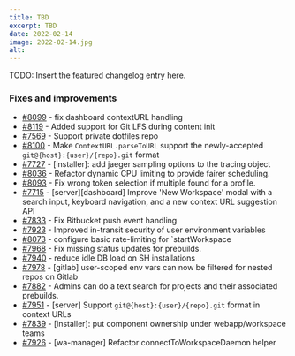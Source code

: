 ```yaml
---
title: TBD
excerpt: TBD
date: 2022-02-14
image: 2022-02-14.jpg
alt:
---
```


<script>
  import Contributors from "$lib/components/changelog/contributors.svelte";
</script>

TODO: Insert the featured changelog entry here.

<p><Contributors usernames="" /></p>

### Fixes and improvements

- [#8099](https://github.com/gitpod-io/gitpod/pull/8099) - fix dashboard contextURL handling <Contributors usernames="JanKoehnlein,akosyakov,geropl,jankeromnes" />
- [#8119](https://github.com/gitpod-io/gitpod/pull/8119) - Added support for Git LFS during content init <Contributors usernames="csweichel,kylos101" />
- [#7569](https://github.com/gitpod-io/gitpod/pull/7569) - Support private dotfiles repo <Contributors usernames="csweichel,gtsiolis,iQQBot,mustard-mh" />
- [#8100](https://github.com/gitpod-io/gitpod/pull/8100) - Make `ContextURL.parseToURL` support the newly-accepted `git@{host}:{user}/{repo}.git` format <Contributors usernames="akosyakov,geropl,jankeromnes" />
- [#7727](https://github.com/gitpod-io/gitpod/pull/7727) - [installer]: add jaeger sampling options to the tracing object <Contributors usernames="JanKoehnlein,MrSimonEmms,aledbf,corneliusludmann,kylos101,sagor999" />
- [#8036](https://github.com/gitpod-io/gitpod/pull/8036) - Refactor dynamic CPU limiting to provide fairer scheduling. <Contributors usernames="corneliusludmann,csweichel,sagor999,utam0k" />
- [#8093](https://github.com/gitpod-io/gitpod/pull/8093) - Fix wrong token selection if multiple found for a profile. <Contributors usernames="AlexTugarev,geropl,jankeromnes" />
- [#7715](https://github.com/gitpod-io/gitpod/pull/7715) - [server][dashboard] Improve 'New Workspace' modal with a search input, keyboard navigation, and a new context URL suggestion API <Contributors usernames="AlexTugarev,JanKoehnlein,filiptronicek,gtsiolis,jankeromnes,jldec,svenefftinge" />
- [#7833](https://github.com/gitpod-io/gitpod/pull/7833) - Fix Bitbucket push event handling <Contributors usernames="AlexTugarev,geropl,gtsiolis,jankeromnes" />
- [#7923](https://github.com/gitpod-io/gitpod/pull/7923) - Improved in-transit security of user environment variables <Contributors usernames="AlexTugarev,akosyakov,csweichel,geropl,jankeromnes" />
- [#8073](https://github.com/gitpod-io/gitpod/pull/8073) - configure basic rate-limiting for `startWorkspace <Contributors usernames="geropl,jankeromnes" />
- [#7968](https://github.com/gitpod-io/gitpod/pull/7968) - Fix missing status updates for prebuilds. <Contributors usernames="AlexTugarev,laushinka" />
- [#7940](https://github.com/gitpod-io/gitpod/pull/7940) - reduce idle DB load on SH installations <Contributors usernames="AlexTugarev,geropl" />
- [#7978](https://github.com/gitpod-io/gitpod/pull/7978) - [gitlab] user-scoped env vars can now be filtered for nested repos on Gitlab <Contributors usernames="AlexTugarev,JanKoehnlein" />
- [#7882](https://github.com/gitpod-io/gitpod/pull/7882) - Admins can do a text search for projects and their associated prebuilds. <Contributors usernames="JanKoehnlein,gtsiolis,jldec,laushinka" />
- [#7951](https://github.com/gitpod-io/gitpod/pull/7951) - [server] Support `git@{host}:{user}/{repo}.git` format in context URLs <Contributors usernames="AlexTugarev,JanKoehnlein,jankeromnes" />
- [#7839](https://github.com/gitpod-io/gitpod/pull/7839) - [installer]: put component ownership under webapp/workspace teams <Contributors usernames="MrSimonEmms,aledbf,csweichel,kylos101,princerachit" />
- [#7926](https://github.com/gitpod-io/gitpod/pull/7926) - [wa-manager] Refactor connectToWorkspaceDaemon helper <Contributors usernames="aledbf,csweichel,utam0k" />
